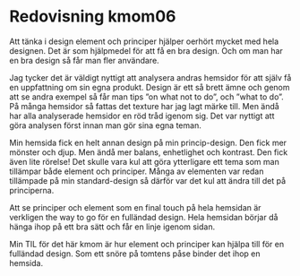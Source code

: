 ---
---
Redovisning kmom06
=========================

Att tänka i design element och principer hjälper oerhört mycket med hela designen. Det är som hjälpmedel för att få en bra design. Och om man har en bra design så får man fler användare.

Jag tycker det är väldigt nyttigt att analysera andras hemsidor för att själv få en uppfattning om sin egna produkt. Design är ett så brett ämne och genom att se andra exempel så får man tips ”on what not to do”, och ”what to do”. På många hemsidor så fattas det texture har jag lagt märke till. Men ändå har alla analyserade hemsidor en röd tråd igenom sig. Det var nyttigt att göra analysen först innan man gör sina egna teman.

Min hemsida fick en helt annan design på min princip-design. Den fick mer mönster och djup. Men ändå mer balans, enhetlighet och kontrast. Den fick även lite rörelse! Det skulle vara kul att göra ytterligare ett tema som man tillämpar både element och principer. Många av elementen var redan tillämpade på min standard-design så därför var det kul att ändra till det på principerna.

Att se principer och element som en final touch på hela hemsidan är verkligen the way to go för en fulländad design. Hela hemsidan börjar då hänga ihop på ett bra sätt och får en linje igenom sidan.

Min TIL för det här kmom är hur element och principer kan hjälpa till för en fulländad design. Som ett snöre på tomtens påse binder det ihop en hemsida.
